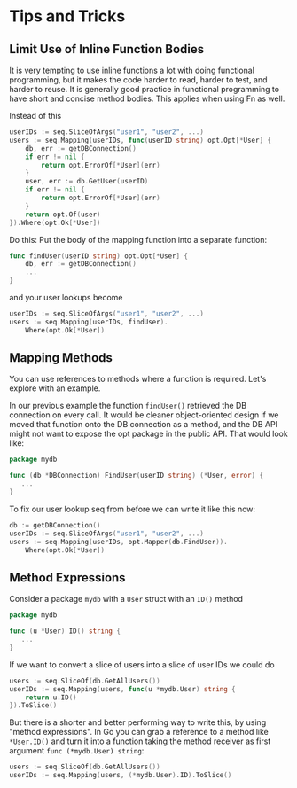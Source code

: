 Tips and Tricks
====

Limit Use of Inline Function Bodies
----
It is very tempting to use inline functions a lot with doing functional programming,
but it makes the code harder to read, harder to test, and harder to reuse.
It is generally good practice in functional programming to have short and concise
method bodies. This applies when using Fn as well.

Instead of this
```.go
userIDs := seq.SliceOfArgs("user1", "user2", ...)
users := seq.Mapping(userIDs, func(userID string) opt.Opt[*User] {
    db, err := getDBConnection()
    if err != nil {
        return opt.ErrorOf[*User](err)
    }
    user, err := db.GetUser(userID)
    if err != nil {
        return opt.ErrorOf[*User](err)
    }
    return opt.Of(user)
}).Where(opt.Ok[*User])
```

Do this: Put the body of the mapping function into a separate function:
```.go
func findUser(userID string) opt.Opt[*User] {
    db, err := getDBConnection()
    ...
}
```
and your user lookups become
```.go
userIDs := seq.SliceOfArgs("user1", "user2", ...)
users := seq.Mapping(userIDs, findUser).
    Where(opt.Ok[*User])
```

Mapping Methods
----
You can use references to methods where a function is required.
Let's explore with an example.

In our previous example the function `findUser()` retrieved the DB connection
on every call. It would be cleaner object-oriented design if we moved that function
onto the DB connection as a method, and the DB API might not want to expose the opt
package in the public API. That would look like:
```.go
package mydb

func (db *DBConnection) FindUser(userID string) (*User, error) {
   ...
}
```
To fix our user lookup seq from before we can write it like this now:
```.go
db := getDBConnection()
userIDs := seq.SliceOfArgs("user1", "user2", ...)
users := seq.Mapping(userIDs, opt.Mapper(db.FindUser)).
    Where(opt.Ok[*User])
```

Method Expressions
----
Consider a package `mydb` with a `User` struct with an `ID()` method
```.go
package mydb

func (u *User) ID() string {
   ...
}
```
If we want to convert a slice of users into a slice of user IDs we could do
```.go
users := seq.SliceOf(db.GetAllUsers())
userIDs := seq.Mapping(users, func(u *mydb.User) string {
    return u.ID()
}).ToSlice()
```
But there is a shorter and better performing way to write this, by using "method expressions".
In Go you can grab a reference to a method like `*User.ID()` and turn it into a
function taking the method receiver as first argument `func (*mydb.User) string`:
```.go
users := seq.SliceOf(db.GetAllUsers())
userIDs := seq.Mapping(users, (*mydb.User).ID).ToSlice()
```

